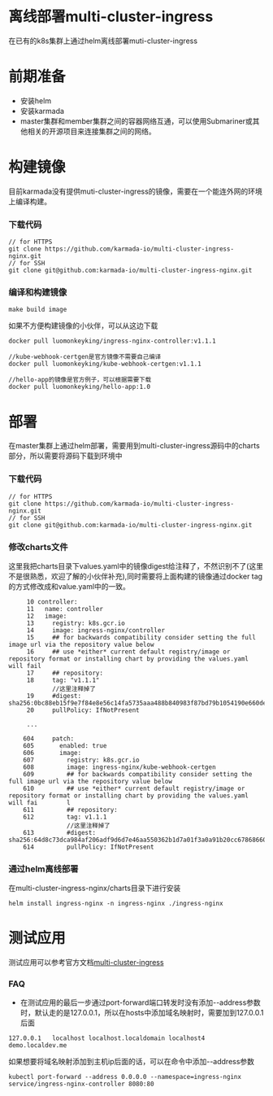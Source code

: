 # 离线部署multi-cluster-ingress
在已有的k8s集群上通过helm离线部署muti-cluster-ingress
# 前期准备
- 安装helm
- 安装karmada
- master集群和member集群之间的容器网络互通，可以使用Submariner或其他相关的开源项目来连接集群之间的网络。

# 构建镜像
目前karmada没有提供muti-cluster-ingress的镜像，需要在一个能连外网的环境上编译构建。
### 下载代码

```
// for HTTPS
git clone https://github.com/karmada-io/multi-cluster-ingress-nginx.git
// for SSH
git clone git@github.com:karmada-io/multi-cluster-ingress-nginx.git
```
### 编译和构建镜像

```
make build image
```
如果不方便构建镜像的小伙伴，可以从这边下载

```
docker pull luomonkeyking/ingress-nginx-controller:v1.1.1

//kube-webhook-certgen是官方镜像不需要自己编译
docker pull luomonkeyking/kube-webhook-certgen:v1.1.1

//hello-app的镜像是官方例子，可以根据需要下载
docker pull luomonkeyking/hello-app:1.0
```

# 部署
在master集群上通过helm部署，需要用到multi-cluster-ingress源码中的charts部分，所以需要将源码下载到环境中
### 下载代码

```
// for HTTPS
git clone https://github.com/karmada-io/multi-cluster-ingress-nginx.git
// for SSH
git clone git@github.com:karmada-io/multi-cluster-ingress-nginx.git
```
### 修改charts文件
这里我把charts目录下values.yaml中的镜像digest给注释了，不然识别不了(这里不是很熟悉，欢迎了解的小伙伴补充),同时需要将上面构建的镜像通过docker tag的方式修改成和value.yaml中的一致。

```
     10 controller:
     11   name: controller
     12   image:
     13     registry: k8s.gcr.io
     14     image: ingress-nginx/controller
     15     ## for backwards compatibility consider setting the full image url via the repository value below
     16     ## use *either* current default registry/image or repository format or installing chart by providing the values.yaml will fail
     17     ## repository:
     18     tag: "v1.1.1"
            //这里注释掉了
     19     #digest: sha256:0bc88eb15f9e7f84e8e56c14fa5735aaa488b840983f87bd79b1054190e660de
     20     pullPolicy: IfNotPresent
     
     ...
     
    604     patch:
    605       enabled: true
    606       image:
    607         registry: k8s.gcr.io
    608         image: ingress-nginx/kube-webhook-certgen
    609         ## for backwards compatibility consider setting the full image url via the repository value below
    610         ## use *either* current default registry/image or repository format or installing chart by providing the values.yaml will fai        l
    611         ## repository:
    612         tag: v1.1.1
                //这里注释掉了
    613         #digest: sha256:64d8c73dca984af206adf9d6d7e46aa550362b1d7a01f3a0a91b20cc67868660
    614         pullPolicy: IfNotPresent
```

### 通过helm离线部署
在multi-cluster-ingress-nginx/charts目录下进行安装

```
helm install ingress-nginx -n ingress-nginx ./ingress-nginx
```

# 测试应用
测试应用可以参考官方文档[multi-cluster-ingress](https://github.com/karmada-io/karmada/blob/master/docs/multi-cluster-ingress.md)

### FAQ
- 在测试应用的最后一步通过port-forward端口转发时没有添加--address参数时，默认走的是127.0.0.1，所以在hosts中添加域名映射时，需要加到127.0.0.1后面
```
127.0.0.1   localhost localhost.localdomain localhost4 demo.localdev.me
```
如果想要将域名映射添加到主机ip后面的话，可以在命令中添加--address参数

```
kubectl port-forward --address 0.0.0.0 --namespace=ingress-nginx service/ingress-nginx-controller 8080:80
```

